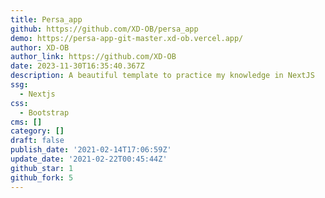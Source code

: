 ```yaml
---
title: Persa_app
github: https://github.com/XD-OB/persa_app
demo: https://persa-app-git-master.xd-ob.vercel.app/
author: XD-OB
author_link: https://github.com/XD-OB
date: 2023-11-30T16:35:40.367Z
description: A beautiful template to practice my knowledge in NextJS
ssg:
  - Nextjs
css:
  - Bootstrap
cms: []
category: []
draft: false
publish_date: '2021-02-14T17:06:59Z'
update_date: '2021-02-22T00:45:44Z'
github_star: 1
github_fork: 5
---
```

